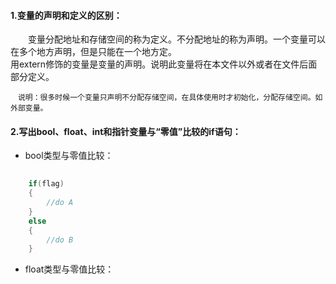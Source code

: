 #### 1.变量的声明和定义的区别：

　　变量分配地址和存储空间的称为定义。不分配地址的称为声明。一个变量可以在多个地方声明，但是只能在一个地方定。
  　　<br>
用extern修饰的变量是变量的声明。说明此变量将在本文件以外或者在文件后面部分定义。
  
	　说明：很多时候一个变量只声明不分配存储空间，在具体使用时才初始化，分配存储空间。如外部变量。



#### 2.写出bool、float、int和指针变量与“零值”比较的if语句：

* bool类型与零值比较：

```c
	
	if(flag)
	{
		//do A
	}
	else
	{
		//do B
	}

```

* float类型与零值比较：

```c
	
